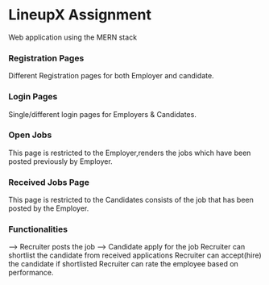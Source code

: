 # LineupX Assignment

Web application using the MERN stack

<h3> Registration Pages </h3>
Different Registration pages for both Employer
and candidate. 
<h3> Login Pages </h3>
Single/different login pages for Employers & Candidates.
<h3> Open Jobs </h3>
This page is restricted to the Employer,renders the jobs which have been posted previously by Employer.
<h3> Received Jobs Page </h3> This page is restricted to the Candidates consists of the job that has been posted by the Employer. 
<h3> Functionalities</h3>
 --> Recruiter posts the job
 --> Candidate apply for the job
  Recruiter can shortlist the candidate from received applications
  Recruiter can accept(hire) the candidate if shortlisted
  Recruiter can rate the employee based on performance.
